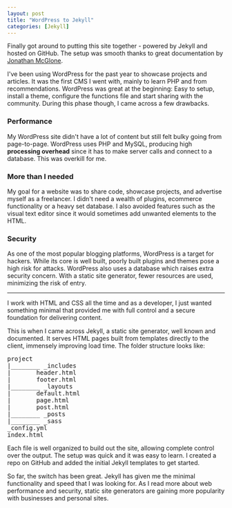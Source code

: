 ```yaml
---
layout: post
title: "WordPress to Jekyll"
categories: [Jekyll]
---
```


<p>Finally got around to putting this site together - powered by Jekyll and hosted on GitHub. The setup was smooth thanks to great documentation by <a href="http://jmcglone.com/guides/github-pages/" target="_blank">Jonathan McGlone</a>.</p>

<p>I've been using WordPress for the past year to showcase projects and articles. It was the first CMS I went with, mainly to learn PHP and from recommendations. WordPress was great at the beginning: Easy to setup, install a theme, configure the functions file and start sharing with the community. During this phase though, I came across a few drawbacks.</p> 

<h3>Performance</h3>

<p>My WordPress site didn't have a lot of content but still felt bulky going from page-to-page. WordPress uses PHP and MySQL, producing high <strong>processing overhead</strong> since it has to make server calls and connect to a database. This was overkill for me.</p>

<h3>More than I needed</h3> 

<p>My goal for a website was to share code, showcase projects, and advertise myself as a freelancer. I didn't need a wealth of plugins, ecommerce functionality or a heavy set database. I also avoided features such as the visual text editor since it would sometimes add unwanted elements to the HTML.</p>

<h3>Security</h3> 

<p>As one of the most popular blogging platforms, WordPress is a target for hackers. While its core is well built, poorly built plugins and themes pose a high risk for attacks. WordPress also uses a database which raises extra security concern. With a static site generator, fewer resources are used, minimizing the risk of entry.</p>

<hr />

<p>I work with HTML and CSS all the time and as a developer, I just wanted something minimal that provided me with full control and a secure foundation for delivering content.</p> 

<p>This is when I came across Jekyll, a static site generator, well known and documented. It serves HTML pages built from templates directly to the client, immensely improving load time. The folder structure looks like:</p>

<pre>
project
|________ _includes
|		header.html
|		footer.html
|________ _layouts
|		default.html
|		page.html
|		post.html
|________ _posts
|________ _sass
_config.yml
index.html
</pre>

<p>Each file is well organized to build out the site, allowing complete control over the output. The setup was quick and it was easy to learn. I created a repo on GitHub and added the initial Jekyll templates to get started.</p>

<p>So far, the switch has been great. Jekyll has given me the minimal functionality and speed that I was looking for. As I read more about web performance and security, static site generators are gaining more popularity with businesses and personal sites.</p>
